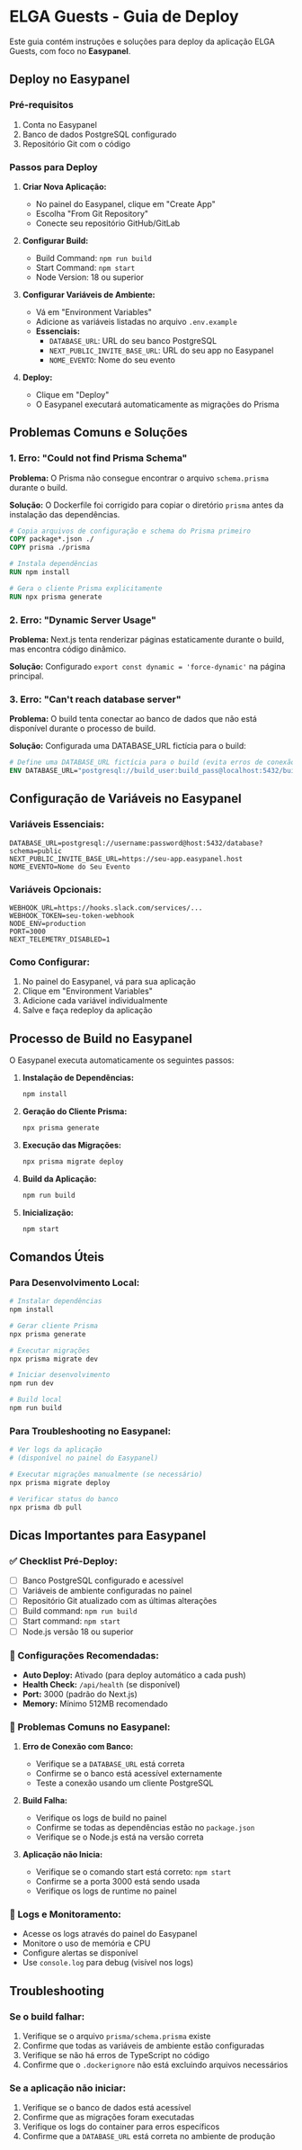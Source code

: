 # ELGA Guests - Guia de Deploy

Este guia contém instruções e soluções para deploy da aplicação ELGA Guests, com foco no **Easypanel**.

## Deploy no Easypanel

### Pré-requisitos
1. Conta no Easypanel
2. Banco de dados PostgreSQL configurado
3. Repositório Git com o código

### Passos para Deploy

1. **Criar Nova Aplicação:**
   - No painel do Easypanel, clique em "Create App"
   - Escolha "From Git Repository"
   - Conecte seu repositório GitHub/GitLab

2. **Configurar Build:**
   - Build Command: `npm run build`
   - Start Command: `npm start`
   - Node Version: 18 ou superior

3. **Configurar Variáveis de Ambiente:**
   - Vá em "Environment Variables"
   - Adicione as variáveis listadas no arquivo `.env.example`
   - **Essenciais:**
     - `DATABASE_URL`: URL do seu banco PostgreSQL
     - `NEXT_PUBLIC_INVITE_BASE_URL`: URL do seu app no Easypanel
     - `NOME_EVENTO`: Nome do seu evento

4. **Deploy:**
   - Clique em "Deploy"
   - O Easypanel executará automaticamente as migrações do Prisma

## Problemas Comuns e Soluções

### 1. Erro: "Could not find Prisma Schema"

**Problema:** O Prisma não consegue encontrar o arquivo `schema.prisma` durante o build.

**Solução:** O Dockerfile foi corrigido para copiar o diretório `prisma` antes da instalação das dependências.

```dockerfile
# Copia arquivos de configuração e schema do Prisma primeiro
COPY package*.json ./
COPY prisma ./prisma

# Instala dependências
RUN npm install

# Gera o cliente Prisma explicitamente
RUN npx prisma generate
```

### 2. Erro: "Dynamic Server Usage"

**Problema:** Next.js tenta renderizar páginas estaticamente durante o build, mas encontra código dinâmico.

**Solução:** Configurado `export const dynamic = 'force-dynamic'` na página principal.

### 3. Erro: "Can't reach database server"

**Problema:** O build tenta conectar ao banco de dados que não está disponível durante o processo de build.

**Solução:** Configurada uma DATABASE_URL fictícia para o build:

```dockerfile
# Define uma DATABASE_URL fictícia para o build (evita erros de conexão)
ENV DATABASE_URL="postgresql://build_user:build_pass@localhost:5432/build_db"
```

## Configuração de Variáveis no Easypanel

### Variáveis Essenciais:
```
DATABASE_URL=postgresql://username:password@host:5432/database?schema=public
NEXT_PUBLIC_INVITE_BASE_URL=https://seu-app.easypanel.host
NOME_EVENTO=Nome do Seu Evento
```

### Variáveis Opcionais:
```
WEBHOOK_URL=https://hooks.slack.com/services/...
WEBHOOK_TOKEN=seu-token-webhook
NODE_ENV=production
PORT=3000
NEXT_TELEMETRY_DISABLED=1
```

### Como Configurar:
1. No painel do Easypanel, vá para sua aplicação
2. Clique em "Environment Variables"
3. Adicione cada variável individualmente
4. Salve e faça redeploy da aplicação

## Processo de Build no Easypanel

O Easypanel executa automaticamente os seguintes passos:

1. **Instalação de Dependências:**
   ```bash
   npm install
   ```

2. **Geração do Cliente Prisma:**
   ```bash
   npx prisma generate
   ```

3. **Execução das Migrações:**
   ```bash
   npx prisma migrate deploy
   ```

4. **Build da Aplicação:**
   ```bash
   npm run build
   ```

5. **Inicialização:**
   ```bash
   npm start
   ```

## Comandos Úteis

### Para Desenvolvimento Local:
```bash
# Instalar dependências
npm install

# Gerar cliente Prisma
npx prisma generate

# Executar migrações
npx prisma migrate dev

# Iniciar desenvolvimento
npm run dev

# Build local
npm run build
```

### Para Troubleshooting no Easypanel:
```bash
# Ver logs da aplicação
# (disponível no painel do Easypanel)

# Executar migrações manualmente (se necessário)
npx prisma migrate deploy

# Verificar status do banco
npx prisma db pull
```

## Dicas Importantes para Easypanel

### ✅ Checklist Pré-Deploy:
- [ ] Banco PostgreSQL configurado e acessível
- [ ] Variáveis de ambiente configuradas no painel
- [ ] Repositório Git atualizado com as últimas alterações
- [ ] Build command: `npm run build`
- [ ] Start command: `npm start`
- [ ] Node.js versão 18 ou superior

### 🔧 Configurações Recomendadas:
- **Auto Deploy:** Ativado (para deploy automático a cada push)
- **Health Check:** `/api/health` (se disponível)
- **Port:** 3000 (padrão do Next.js)
- **Memory:** Mínimo 512MB recomendado

### 🚨 Problemas Comuns no Easypanel:

1. **Erro de Conexão com Banco:**
   - Verifique se a `DATABASE_URL` está correta
   - Confirme se o banco está acessível externamente
   - Teste a conexão usando um cliente PostgreSQL

2. **Build Falha:**
   - Verifique os logs de build no painel
   - Confirme se todas as dependências estão no `package.json`
   - Verifique se o Node.js está na versão correta

3. **Aplicação não Inicia:**
   - Verifique se o comando start está correto: `npm start`
   - Confirme se a porta 3000 está sendo usada
   - Verifique os logs de runtime no painel

### 📝 Logs e Monitoramento:
- Acesse os logs através do painel do Easypanel
- Monitore o uso de memória e CPU
- Configure alertas se disponível
- Use `console.log` para debug (visível nos logs)

## Troubleshooting

### Se o build falhar:

1. Verifique se o arquivo `prisma/schema.prisma` existe
2. Confirme que todas as variáveis de ambiente estão configuradas
3. Verifique se não há erros de TypeScript no código
4. Confirme que o `.dockerignore` não está excluindo arquivos necessários

### Se a aplicação não iniciar:

1. Verifique se o banco de dados está acessível
2. Confirme que as migrações foram executadas
3. Verifique os logs do container para erros específicos
4. Confirme que a `DATABASE_URL` está correta no ambiente de produção